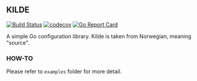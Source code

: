 KILDE
-----
[![Build Status](https://api.travis-ci.org/madebyais/kilde.svg?branch=master)](https://travis-ci.org/madebyais/kilde)
[![codecov](https://codecov.io/gh/madebyais/kilde/branch/master/graph/badge.svg)](https://codecov.io/gh/madebyais/kilde)
[![Go Report Card](https://goreportcard.com/badge/github.com/madebyais/kilde)](https://goreportcard.com/report/github.com/madebyais/kilde)

A simple Go configuration library.
Kilde is taken from Norwegian, meaning "source".

### HOW-TO

Please refer to `examples` folder for more detail.
